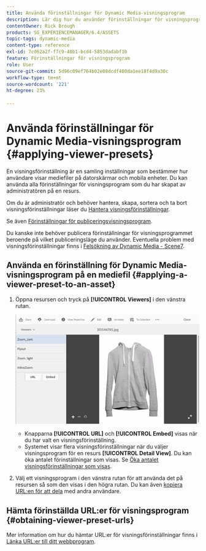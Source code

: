```yaml
---
title: Använda förinställningar för Dynamic Media-visningsprogram
description: Lär dig hur du använder förinställningar för visningsprogram som du har skapat av administratören för en resurs i Dynamic Media.
contentOwner: Rick Brough
products: SG_EXPERIENCEMANAGER/6.4/ASSETS
topic-tags: dynamic-media
content-type: reference
exl-id: 7cd62a2f-f7c9-40b1-bcd4-5853dadabf1b
feature: Förinställningar för visningsprogram
role: User
source-git-commit: 5d96c09ef764b02e08dcdf480da1ee18f4d9a30c
workflow-type: tm+mt
source-wordcount: '221'
ht-degree: 23%

---
```


# Använda förinställningar för Dynamic Media-visningsprogram {#applying-viewer-presets}

En visningsförinställning är en samling inställningar som bestämmer hur användare visar mediefiler på datorskärmar och mobila enheter. Du kan använda alla förinställningar för visningsprogram som du har skapat av administratören på en resurs.

Om du är administratör och behöver hantera, skapa, sortera och ta bort visningsförinställningar läser du [Hantera visningsförinställningar](managing-viewer-presets.md).

Se även [Förinställningar för publiceringsvisningsprogram](managing-viewer-presets.md#publishing-viewer-presets).

Du kanske inte behöver publicera förinställningar för visningsprogrammet beroende på vilket publiceringsläge du använder.
Eventuella problem med visningsförinställningar finns i [Felsökning av Dynamic Media - Scene7](troubleshoot-dms7.md#viewers).

## Använda en förinställning för Dynamic Media-visningsprogram på en mediefil {#applying-a-viewer-preset-to-an-asset}

1. Öppna resursen och tryck på **[!UICONTROL Viewers]** i den vänstra rutan.

   ![chlimage_1-104](assets/chlimage_1-104.png)

   * Knapparna **[!UICONTROL URL]** och **[!UICONTROL Embed]** visas när du har valt en visningsförinställning.
   * Systemet visar flera visningsförinställningar när du väljer visningsprogram för en resurs **[!UICONTROL Detail View]**. Du kan öka antalet förinställningar som visas. Se [Öka antalet visningsförinställningar som visas](managing-viewer-presets.md).

1. Välj ett visningsprogram i den vänstra rutan för att använda det på resursen så som den visas i den högra rutan. Du kan även [kopiera URL:en för att dela](linking-urls-to-yourwebapplication.md) med andra användare.

## Hämta förinställda URL:er för visningsprogram {#obtaining-viewer-preset-urls}

Mer information om hur du hämtar URL:er för visningsförinställningar finns i [Länka URL:er till ditt webbprogram](linking-urls-to-yourwebapplication.md).
